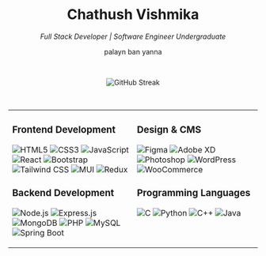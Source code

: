 <div align="center">

# Chathush Vishmika
*Full Stack Developer | Software Engineer Undergraduate*

palayn ban yanna

</div>

<br/>

<div align="center">

![GitHub Streak](https://github-readme-streak-stats.herokuapp.com/?user=chathush-vish&theme=github-dark-blue&hide_border=true&background=0D1117&stroke=58A6FF&ring=58A6FF&fire=58A6FF&currStreakLabel=58A6FF)


</div>


<br/>

<table>
<tr>
<td width="50%" valign="top">

### Frontend Development
![HTML5](https://img.shields.io/badge/HTML5-21262D?style=for-the-badge&logo=html5&logoColor=E34F26)
![CSS3](https://img.shields.io/badge/CSS3-21262D?style=for-the-badge&logo=css3&logoColor=1572B6)
![JavaScript](https://img.shields.io/badge/JavaScript-21262D?style=for-the-badge&logo=javascript&logoColor=F7DF1E)
![React](https://img.shields.io/badge/React-21262D?style=for-the-badge&logo=react&logoColor=61DAFB)
![Bootstrap](https://img.shields.io/badge/Bootstrap-21262D?style=for-the-badge&logo=bootstrap&logoColor=7952B3)
![Tailwind CSS](https://img.shields.io/badge/Tailwind_CSS-21262D?style=for-the-badge&logo=tailwind-css&logoColor=06B6D4)
![MUI](https://img.shields.io/badge/MUI-21262D?style=for-the-badge&logo=mui&logoColor=007FFF)
![Redux](https://img.shields.io/badge/Redux-21262D?style=for-the-badge&logo=redux&logoColor=764ABC)

### Backend Development
![Node.js](https://img.shields.io/badge/Node.js-21262D?style=for-the-badge&logo=nodedotjs&logoColor=339933)
![Express.js](https://img.shields.io/badge/Express.js-21262D?style=for-the-badge&logo=express&logoColor=FFFFFF)
![MongoDB](https://img.shields.io/badge/MongoDB-21262D?style=for-the-badge&logo=mongodb&logoColor=47A248)
![PHP](https://img.shields.io/badge/PHP-21262D?style=for-the-badge&logo=php&logoColor=777BB4)
![MySQL](https://img.shields.io/badge/MySQL-21262D?style=for-the-badge&logo=mysql&logoColor=4479A1)
![Spring Boot](https://img.shields.io/badge/Spring_Boot-21262D?style=for-the-badge&logo=springboot&logoColor=6DB33F)

</td>
<td width="50%" valign="top">

### Design & CMS
![Figma](https://img.shields.io/badge/Figma-21262D?style=for-the-badge&logo=figma&logoColor=F24E1E)
![Adobe XD](https://img.shields.io/badge/Adobe_XD-21262D?style=for-the-badge&logo=adobe-xd&logoColor=FF61F6)
![Photoshop](https://img.shields.io/badge/Photoshop-21262D?style=for-the-badge&logo=adobe-photoshop&logoColor=31A8FF)
![WordPress](https://img.shields.io/badge/WordPress-21262D?style=for-the-badge&logo=wordpress&logoColor=21759B)
![WooCommerce](https://img.shields.io/badge/WooCommerce-21262D?style=for-the-badge&logo=woocommerce&logoColor=96588A)

### Programming Languages
![C](https://img.shields.io/badge/C-21262D?style=for-the-badge&logo=c&logoColor=A8B9CC)
![Python](https://img.shields.io/badge/Python-21262D?style=for-the-badge&logo=python&logoColor=3776AB)
![C++](https://img.shields.io/badge/C++-21262D?style=for-the-badge&logo=c%2B%2B&logoColor=00599C)
![Java](https://img.shields.io/badge/Java-21262D?style=for-the-badge&logo=openjdk&logoColor=ED8B00)

</td>
</tr>
</table>


